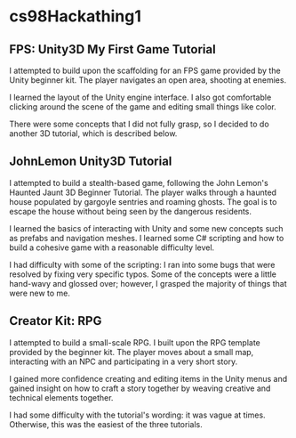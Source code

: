 # cs98Hackathing1

## FPS: Unity3D My First Game Tutorial
I attempted to build upon the scaffolding for an FPS game provided by the Unity beginner kit. The player navigates an open area, shooting at enemies.

I learned the layout of the Unity engine interface. I also got comfortable clicking around the scene of the game and editing small things like color. 

There were some concepts that I did not fully grasp, so I decided to do another 3D tutorial, which is described below.

## JohnLemon Unity3D Tutorial
I attempted to build a stealth-based game, following the John Lemon's Haunted Jaunt 3D Beginner Tutorial. The player walks through a haunted house populated by gargoyle sentries and roaming ghosts. The goal is to escape the house without being seen by the dangerous residents.

I learned the basics of interacting with Unity and some new concepts such as prefabs and navigation meshes. I learned some C# scripting and how to build a cohesive game with a reasonable difficulty level.

I had difficulty with some of the scripting: I ran into some bugs that were resolved by fixing very specific typos. Some of the concepts were a little hand-wavy and glossed over; however, I grasped the majority of things that were new to me.

## Creator Kit: RPG
I attempted to build a small-scale RPG. I built upon the RPG template provided by the beginner kit. The player moves about a small map, interacting with an NPC and participating in a very short story.

I gained more confidence creating and editing items in the Unity menus and gained insight on how to craft a story together by weaving creative and technical elements together.

I had some difficulty with the tutorial's wording: it was vague at times. Otherwise, this was the easiest of the three tutorials.
